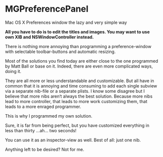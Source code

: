 MGPreferencePanel
=================

Mac OS X Preferences window the lazy and very simple way

**All you have to do is to edit the titles and images.
You may want to use own XIB and NSWindowController instead.**

There is nothing more annoying than programming a preference-window with selectable toolbar-buttons and automatic resizing.

Most of the solutions you find today are either close to the one programmed by Matt Ball or base on it. Indeed, there are even more complicated ways, doing it.

They are all more or less understandable and customizable. But all have in common that it is annoying and time consuming to add each single subview via a separate nib-file or a separate plists. I know some disagree but I believe that more nibs aren‘t always the best solution. Because more nibs lead to more controller, that leads to more work customizing them, that leads to a more enraged programmer.

This is why I programmed my own solution.

Sure, it is far from being perfect, but you have customized everything in less than thirty …ah… two seconds!

You can use it as an inspector-view as well. Best of all: just one nib.

Anything left to be desired? Not for me.

